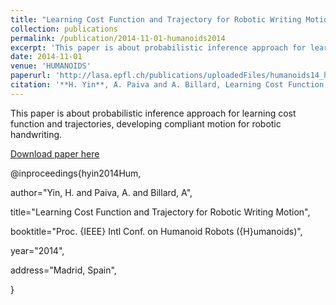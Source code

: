 ```yaml
---
title: "Learning Cost Function and Trajectory for Robotic Writing Motion"
collection: publications
permalink: /publication/2014-11-01-humanoids2014
excerpt: 'This paper is about probabilistic inference approach for learning cost function and trajectories, developing compliant motion for robotic handwriting.'
date: 2014-11-01
venue: 'HUMANOIDS'
paperurl: 'http://lasa.epfl.ch/publications/uploadedFiles/humanoids14_hyin_final.pdf'
citation: '**H. Yin**, A. Paiva and A. Billard, Learning Cost Function and Trajectory for Robotic Writing Motion, In Proceedings of the IEEE-RAS International Conference on Humanoid Robots (HUMANOIDS), Madrid, Spain, 2014'
---
```

This paper is about probabilistic inference approach for learning cost function and trajectories, developing compliant motion for robotic handwriting.

[Download paper here](http://lasa.epfl.ch/publications/uploadedFiles/humanoids14_hyin_final.pdf)


@inproceedings{hyin2014Hum,

author="Yin, H. and Paiva, A. and Billard, A",

title="Learning Cost Function and Trajectory for Robotic Writing Motion",

booktitle="Proc. {IEEE} Intl Conf. on Humanoid Robots ({H}umanoids)",

year="2014",

address="Madrid, Spain",

}
